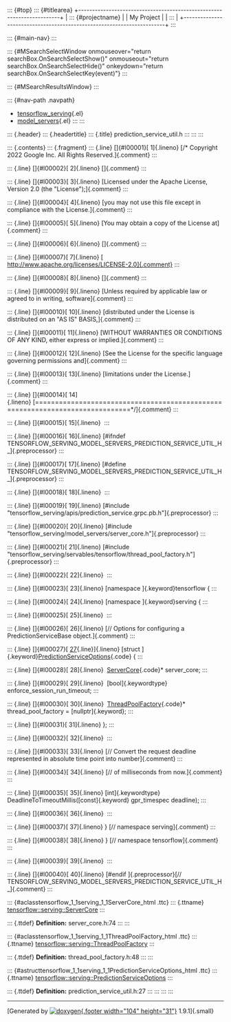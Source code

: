 ::: {#top}
::: {#titlearea}
+-----------------------------------------------------------------------+
| ::: {#projectname}                                                    |
| My Project                                                            |
| :::                                                                   |
+-----------------------------------------------------------------------+
:::

::: {#main-nav}
:::

::: {#MSearchSelectWindow onmouseover="return searchBox.OnSearchSelectShow()" onmouseout="return searchBox.OnSearchSelectHide()" onkeydown="return searchBox.OnSearchSelectKey(event)"}
:::

::: {#MSearchResultsWindow}
:::

::: {#nav-path .navpath}
-   [tensorflow\_serving](dir_bbc8937306723ff096d79d77f4a73363.html){.el}
-   [model\_servers](dir_5bce3ff2a459f05fa975e832b2676e62.html){.el}
:::
:::

::: {.header}
::: {.headertitle}
::: {.title}
prediction\_service\_util.h
:::
:::
:::

::: {.contents}
::: {.fragment}
::: {.line}
[]{#l00001}[ 1]{.lineno} [/\* Copyright 2022 Google Inc. All Rights
Reserved.]{.comment}
:::

::: {.line}
[]{#l00002}[ 2]{.lineno} []{.comment}
:::

::: {.line}
[]{#l00003}[ 3]{.lineno} [Licensed under the Apache License, Version 2.0
(the \"License\");]{.comment}
:::

::: {.line}
[]{#l00004}[ 4]{.lineno} [you may not use this file except in compliance
with the License.]{.comment}
:::

::: {.line}
[]{#l00005}[ 5]{.lineno} [You may obtain a copy of the License
at]{.comment}
:::

::: {.line}
[]{#l00006}[ 6]{.lineno} []{.comment}
:::

::: {.line}
[]{#l00007}[ 7]{.lineno} [
http://www.apache.org/licenses/LICENSE-2.0]{.comment}
:::

::: {.line}
[]{#l00008}[ 8]{.lineno} []{.comment}
:::

::: {.line}
[]{#l00009}[ 9]{.lineno} [Unless required by applicable law or agreed to
in writing, software]{.comment}
:::

::: {.line}
[]{#l00010}[ 10]{.lineno} [distributed under the License is distributed
on an \"AS IS\" BASIS,]{.comment}
:::

::: {.line}
[]{#l00011}[ 11]{.lineno} [WITHOUT WARRANTIES OR CONDITIONS OF ANY KIND,
either express or implied.]{.comment}
:::

::: {.line}
[]{#l00012}[ 12]{.lineno} [See the License for the specific language
governing permissions and]{.comment}
:::

::: {.line}
[]{#l00013}[ 13]{.lineno} [limitations under the License.]{.comment}
:::

::: {.line}
[]{#l00014}[
14]{.lineno} [==============================================================================\*/]{.comment}
:::

::: {.line}
[]{#l00015}[ 15]{.lineno} 
:::

::: {.line}
[]{#l00016}[ 16]{.lineno} [\#ifndef
TENSORFLOW\_SERVING\_MODEL\_SERVERS\_PREDICTION\_SERVICE\_UTIL\_H\_]{.preprocessor}
:::

::: {.line}
[]{#l00017}[ 17]{.lineno} [\#define
TENSORFLOW\_SERVING\_MODEL\_SERVERS\_PREDICTION\_SERVICE\_UTIL\_H\_]{.preprocessor}
:::

::: {.line}
[]{#l00018}[ 18]{.lineno} 
:::

::: {.line}
[]{#l00019}[ 19]{.lineno} [\#include
\"tensorflow\_serving/apis/prediction\_service.grpc.pb.h\"]{.preprocessor}
:::

::: {.line}
[]{#l00020}[ 20]{.lineno} [\#include
\"tensorflow\_serving/model\_servers/server\_core.h\"]{.preprocessor}
:::

::: {.line}
[]{#l00021}[ 21]{.lineno} [\#include
\"tensorflow\_serving/servables/tensorflow/thread\_pool\_factory.h\"]{.preprocessor}
:::

::: {.line}
[]{#l00022}[ 22]{.lineno} 
:::

::: {.line}
[]{#l00023}[ 23]{.lineno} [namespace ]{.keyword}tensorflow {
:::

::: {.line}
[]{#l00024}[ 24]{.lineno} [namespace ]{.keyword}serving {
:::

::: {.line}
[]{#l00025}[ 25]{.lineno} 
:::

::: {.line}
[]{#l00026}[ 26]{.lineno} [// Options for configuring a
PredictionServiceBase object.]{.comment}
:::

::: {.line}
[]{#l00027}[
[27](structtensorflow_1_1serving_1_1PredictionServiceOptions.html){.line}]{.lineno} [struct
]{.keyword}[PredictionServiceOptions](structtensorflow_1_1serving_1_1PredictionServiceOptions.html){.code}
{
:::

::: {.line}
[]{#l00028}[ 28]{.lineno} 
[ServerCore](classtensorflow_1_1serving_1_1ServerCore.html){.code}\*
server\_core;
:::

::: {.line}
[]{#l00029}[ 29]{.lineno}  [bool]{.keywordtype}
enforce\_session\_run\_timeout;
:::

::: {.line}
[]{#l00030}[ 30]{.lineno} 
[ThreadPoolFactory](classtensorflow_1_1serving_1_1ThreadPoolFactory.html){.code}\*
thread\_pool\_factory = [nullptr]{.keyword};
:::

::: {.line}
[]{#l00031}[ 31]{.lineno} };
:::

::: {.line}
[]{#l00032}[ 32]{.lineno} 
:::

::: {.line}
[]{#l00033}[ 33]{.lineno} [// Convert the request deadline represented
in absolute time point into number]{.comment}
:::

::: {.line}
[]{#l00034}[ 34]{.lineno} [// of milliseconds from now.]{.comment}
:::

::: {.line}
[]{#l00035}[ 35]{.lineno} [int]{.keywordtype}
DeadlineToTimeoutMillis([const]{.keyword} gpr\_timespec deadline);
:::

::: {.line}
[]{#l00036}[ 36]{.lineno} 
:::

::: {.line}
[]{#l00037}[ 37]{.lineno} } [// namespace serving]{.comment}
:::

::: {.line}
[]{#l00038}[ 38]{.lineno} } [// namespace tensorflow]{.comment}
:::

::: {.line}
[]{#l00039}[ 39]{.lineno} 
:::

::: {.line}
[]{#l00040}[ 40]{.lineno} [\#endif ]{.preprocessor}[//
TENSORFLOW\_SERVING\_MODEL\_SERVERS\_PREDICTION\_SERVICE\_UTIL\_H\_]{.comment}
:::

::: {#aclasstensorflow_1_1serving_1_1ServerCore_html .ttc}
::: {.ttname}
[tensorflow::serving::ServerCore](classtensorflow_1_1serving_1_1ServerCore.html)
:::

::: {.ttdef}
**Definition:** server\_core.h:74
:::
:::

::: {#aclasstensorflow_1_1serving_1_1ThreadPoolFactory_html .ttc}
::: {.ttname}
[tensorflow::serving::ThreadPoolFactory](classtensorflow_1_1serving_1_1ThreadPoolFactory.html)
:::

::: {.ttdef}
**Definition:** thread\_pool\_factory.h:48
:::
:::

::: {#astructtensorflow_1_1serving_1_1PredictionServiceOptions_html .ttc}
::: {.ttname}
[tensorflow::serving::PredictionServiceOptions](structtensorflow_1_1serving_1_1PredictionServiceOptions.html)
:::

::: {.ttdef}
**Definition:** prediction\_service\_util.h:27
:::
:::
:::
:::

------------------------------------------------------------------------

[Generated by [![doxygen](doxygen.svg){.footer width="104"
height="31"}](https://www.doxygen.org/index.html) 1.9.1]{.small}
